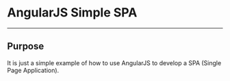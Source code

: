 # AngularJS Simple SPA

***

## Purpose

It is just a simple example of how to use AngularJS to develop a SPA (Single Page Application).
